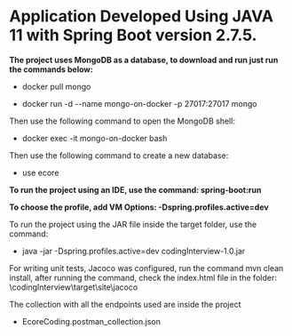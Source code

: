 # Application Developed Using JAVA 11 with Spring Boot version 2.7.5.

<b> The project uses MongoDB as a database, to download and run just run the commands below:  </b>

- docker pull mongo

- docker run -d --name mongo-on-docker -p 27017:27017 mongo 

Then use the following command to open the MongoDB shell:

 - docker exec -it mongo-on-docker bash

Then use the following command to create a new database:

 - use ecore


<b> To run the project using an IDE, use the command: spring-boot:run </b>

<b> To choose the profile, add VM Options: -Dspring.profiles.active=dev </b>

To run the project using the JAR file inside the target folder,  use the command: 

- java -jar -Dspring.profiles.active=dev codingInterview-1.0.jar

For writing unit tests, Jacoco was configured, run the command mvn clean install, after running the command, check the index.html file in the
folder: \codingInterview\target\site\jacoco

The collection with all the endpoints used are inside the project

 - EcoreCoding.postman_collection.json
